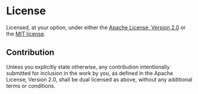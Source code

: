 # License

Licensed, at your option, under either the
[Apache License, Version 2.0](LICENSE-APACHE) or the [MIT license](LICENSE-MIT).

## Contribution

Unless you explicitly state otherwise, any contribution intentionally submitted
for inclusion in the work by you, as defined in the Apache License, Version 2.0,
shall be dual licensed as above, without any additional terms or conditions.